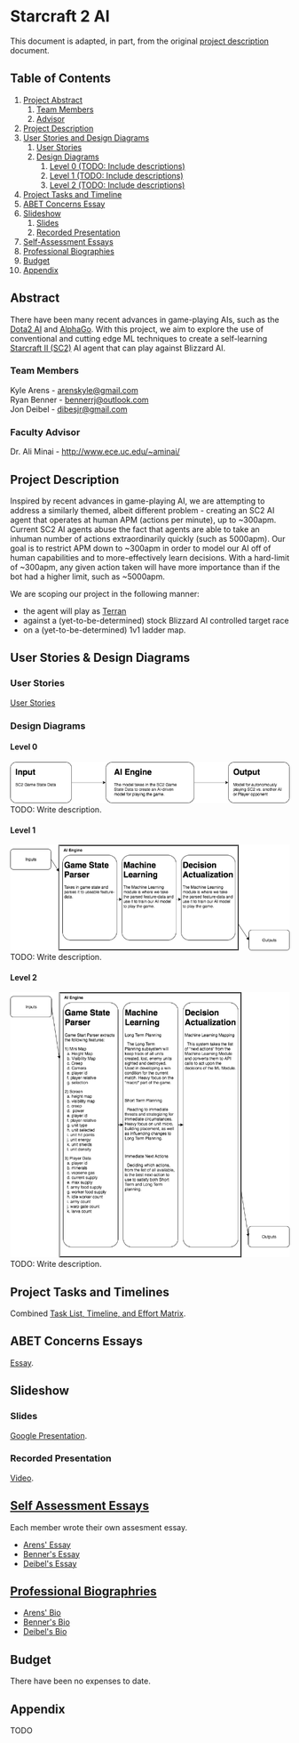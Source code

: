 # Starcraft 2 AI
This document is adapted, in part, from the original [project description](https://github.com/shriuken/starcraft2ai/edit/master/ProjectDescription.md) document.

## Table of Contents
1. [Project Abstract](https://github.com/shriuken/starcraft2ai/blob/master/README.md#abstract)
    1. [Team Members](https://github.com/shriuken/starcraft2ai/blob/master/README.md#team-members)
    1. [Advisor](https://github.com/shriuken/starcraft2ai/blob/master/README.md#faculty-advisor)
1. [Project Description](https://github.com/shriuken/starcraft2ai/blob/master/README.md#project-description)
1. [User Stories and Design Diagrams](https://github.com/shriuken/starcraft2ai/blob/master/README.md#user-stories--design-diagrams)
    1. [User Stories](https://github.com/shriuken/starcraft2ai/blob/master/README.md#user-stories)
    1. [Design Diagrams](https://github.com/shriuken/starcraft2ai/blob/master/README.md#design-diagrams)
        1. [Level 0 (TODO: Include descriptions)](https://github.com/shriuken/starcraft2ai/blob/master/README.md#level-0)
        1. [Level 1 (TODO: Include descriptions)](https://github.com/shriuken/starcraft2ai/blob/master/README.md#level-1)
        1. [Level 2 (TODO: Include descriptions)](https://github.com/shriuken/starcraft2ai/blob/master/README.md#level-2)
1. [Project Tasks and Timeline](https://github.com/shriuken/starcraft2ai/blob/master/README.md#project-tasks-and-timelines)
1. [ABET Concerns Essay](https://github.com/shriuken/starcraft2ai/blob/master/README.md#abet-concerns-essays)
1. [Slideshow](https://github.com/shriuken/starcraft2ai/blob/master/README.md#slideshow)
    1. [Slides](https://github.com/shriuken/starcraft2ai/blob/master/README.md#slides)
    1. [Recorded Presentation](https://github.com/shriuken/starcraft2ai/blob/master/README.md#recorded-presentation)
1. [Self-Assessment Essays](https://github.com/shriuken/starcraft2ai/blob/master/README.md#self-assessment-essays)
1. [Professional Biographies](https://github.com/shriuken/starcraft2ai/blob/master/README.md#professional-biographries)
1. [Budget](https://github.com/shriuken/starcraft2ai/blob/master/README.md#budget)
1. [Appendix](https://github.com/shriuken/starcraft2ai/blob/master/README.md#appendix)

## Abstract

There have been many recent advances in game-playing AIs, such as the [Dota2 AI](https://blog.openai.com/dota-2/) and [AlphaGo](https://deepmind.com/research/alphago/). With this project, we aim to explore the use of conventional and cutting edge ML techniques to create a self-learning [Starcraft II (SC2)](https://www.starcraft2.com/en-us/) AI agent that can play against Blizzard AI.

### Team Members

Kyle Arens  - arenskyle@gmail.com   
Ryan Benner - bennerrj@outlook.com  
Jon Deibel  - dibesjr@gmail.com  

### Faculty Advisor

Dr. Ali Minai - http://www.ece.uc.edu/~aminai/

## Project Description

Inspired by recent advances in game-playing AI, we are attempting to address a similarly themed, albeit different problem - creating an SC2 AI agent that operates at human APM (actions per minute), up to ~300apm. Current SC2 AI agents abuse the fact that agents are able to take an inhuman number of actions extraordinarily quickly (such as 5000apm). Our goal is to restrict APM down to ~300apm in order to model our AI off of human capabilities and to more-effectively learn  decisions. With a hard-limit of ~300apm, any given action taken will have more importance than if the bot had a higher limit, such as ~5000apm. 

We are scoping our project in the following manner:
  * the agent will play as [Terran](http://us.battle.net/sc2/en/game/race/terran/) 
  * against a (yet-to-be-determined) stock Blizzard AI controlled target race
  * on a (yet-to-be-determined) 1v1 ladder map.
  
## User Stories & Design Diagrams

### User Stories

[User Stories](https://github.com/shriuken/starcraft2ai/blob/master/UserStories.md)

### Design Diagrams

#### Level 0
![D0 diagram](https://raw.githubusercontent.com/shriuken/starcraft2ai/master/design_diagrams/d0-diagram.png)
TODO: Write description.

#### Level 1
![D1 diagram](https://raw.githubusercontent.com/shriuken/starcraft2ai/master/design_diagrams/d1-diagram.png)
TODO: Write description.

#### Level 2
![D2 diagram](https://raw.githubusercontent.com/shriuken/starcraft2ai/master/design_diagrams/d2-diagram.png)
TODO: Write description.

## Project Tasks and Timelines

Combined [Task List, Timeline, and Effort Matrix](https://github.com/shriuken/starcraft2ai/blob/master/TaskList.md).

## ABET Concerns Essays

[Essay](https://github.com/shriuken/starcraft2ai/blob/master/ABETEssay.md).

## Slideshow

### Slides
[Google Presentation](https://docs.google.com/presentation/d/1Hcb6aYpbip0fVUfoEqo3Y5zmzDAUOA4cRRBE9JkhCWU/edit?usp=sharing).

### Recorded Presentation
[Video](https://drive.google.com/file/d/0BwE7gBKwLy1lMGRQa0wtWGstdmM/view).

## [Self Assessment Essays](https://github.com/shriuken/starcraft2ai/tree/master/capstone)

Each member wrote their own assesment essay.
* [Arens' Essay](https://github.com/shriuken/starcraft2ai/blob/master/capstone/KyleArens)
* [Benner's Essay](https://github.com/shriuken/starcraft2ai/blob/master/capstone/RyanBenner)
* [Deibel's Essay](https://github.com/shriuken/starcraft2ai/blob/master/capstone/JonDeibel)

## [Professional Biographries](https://github.com/shriuken/starcraft2ai/tree/master/bios)
* [Arens' Bio](https://github.com/shriuken/starcraft2ai/blob/master/bios/KyleArens.md)
* [Benner's Bio](https://github.com/shriuken/starcraft2ai/blob/master/bios/RyanBenner.md)
* [Deibel's Bio](https://github.com/shriuken/starcraft2ai/blob/master/bios/JonDeibel.md)

## Budget

There have been no expenses to date.

## Appendix

TODO
